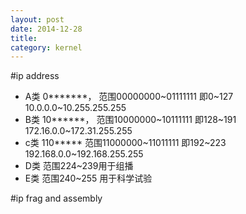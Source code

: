 ```yaml
---
layout: post
date: 2014-12-28
title: 
category: kernel
---
```


#ip address
* A类 0*******，
范围00000000~01111111 即0~127
 10.0.0.0~10.255.255.255
* B类 10******，
范围10000000~10111111 即128~191
 172.16.0.0~172.31.255.255
* c类 110***** 
范围11000000~11011111 即192~223
192.168.0.0~192.168.255.255
* D类
范围224~239用于组播
* E类
范围240~255 用于科学试验

#ip frag and assembly
